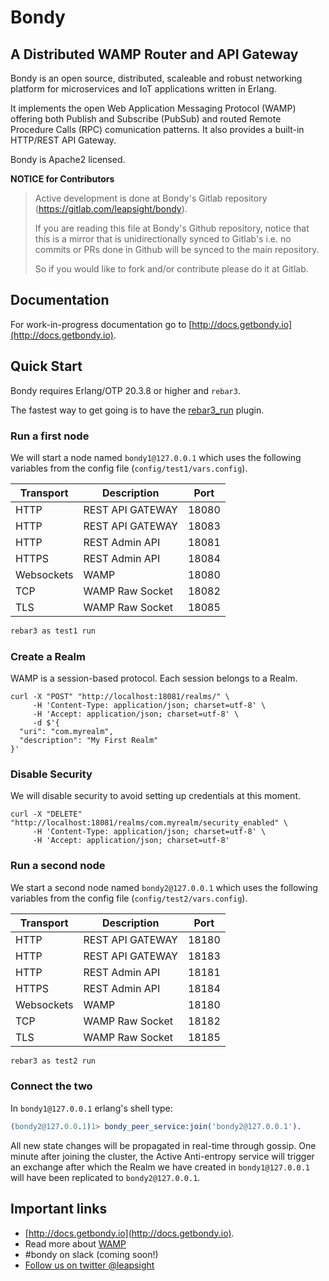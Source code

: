 # Bondy
## A Distributed WAMP Router and API Gateway

Bondy is an open source, distributed, scaleable and robust networking platform for microservices and IoT applications written in Erlang.

It implements the open Web Application Messaging Protocol (WAMP) offering both Publish and Subscribe (PubSub) and routed Remote Procedure Calls (RPC) comunication patterns. It also provides a built-in HTTP/REST API Gateway.

Bondy is Apache2 licensed.

**NOTICE for Contributors**

> Active development is done at Bondy's Gitlab repository (https://gitlab.com/leapsight/bondy).
>
> If you are reading this file at Bondy's Github repository, notice that this is a mirror that is unidirectionally synced to Gitlab's i.e. no commits or PRs done in Github will be synced to the main repository.
>
> So if you would like to fork and/or contribute please do it at Gitlab.

## Documentation

For work-in-progress documentation go to [http://docs.getbondy.io](http://docs.getbondy.io).

## Quick Start
Bondy requires Erlang/OTP 20.3.8 or higher and `rebar3`.

The fastest way to get going is to have the [rebar3_run](https://www.rebar3.org/docs/using-available-plugins#section-run-release) plugin.

### Run a first node
We will start a node named `bondy1@127.0.0.1` which uses the following variables from the config file (`config/test1/vars.config`).

|Transport|Description|Port|
|---|---|---|
|HTTP|REST API GATEWAY|18080|
|HTTP|REST API GATEWAY|18083|
|HTTP|REST Admin API|18081|
|HTTPS|REST Admin API|18084|
|Websockets|WAMP|18080|
|TCP|WAMP Raw Socket|18082|
|TLS|WAMP Raw Socket|18085|


```bash
rebar3 as test1 run
```

### Create a Realm
WAMP is a session-based protocol. Each session belongs to a Realm.

```curl
curl -X "POST" "http://localhost:18081/realms/" \
     -H 'Content-Type: application/json; charset=utf-8' \
     -H 'Accept: application/json; charset=utf-8' \
     -d $'{
  "uri": "com.myrealm",
  "description": "My First Realm"
}'
```

### Disable Security
We will disable security to avoid setting up credentials at this moment.

```curl
curl -X "DELETE" "http://localhost:18081/realms/com.myrealm/security_enabled" \
     -H 'Content-Type: application/json; charset=utf-8' \
     -H 'Accept: application/json; charset=utf-8'
```

### Run a second node
We start a second node named `bondy2@127.0.0.1` which uses the following variables from the config file (`config/test2/vars.config`).

|Transport|Description|Port|
|---|---|---|
|HTTP|REST API GATEWAY|18180|
|HTTP|REST API GATEWAY|18183|
|HTTP|REST Admin API|18181|
|HTTPS|REST Admin API|18184|
|Websockets|WAMP|18180|
|TCP|WAMP Raw Socket|18182|
|TLS|WAMP Raw Socket|18185|

```bash
rebar3 as test2 run
```

### Connect the two
In `bondy1@127.0.0.1` erlang's shell type:

```erlang
(bondy2@127.0.0.1)1> bondy_peer_service:join('bondy2@127.0.0.1').
```

All new state changes will be propagated in real-time through gossip.
One minute after joining the cluster, the Active Anti-entropy service will trigger an exchange after which the Realm we have created in `bondy1@127.0.0.1` will have been replicated to `bondy2@127.0.0.1`.


## Important links


* [http://docs.getbondy.io](http://docs.getbondy.io).
* Read more about [WAMP](wamp-proto.org)
* #bondy on slack (coming soon!)
* [Follow us on twitter @leapsight](https://twitter.com/leapsight)
